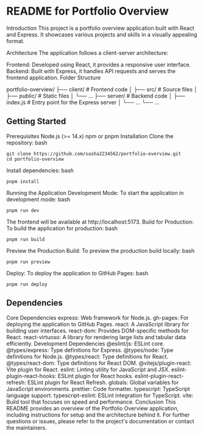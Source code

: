 # README for Portfolio Overview

Introduction
This project is a portfolio overview application built with React and Express. It showcases various projects and skills
in a visually appealing format.

Architecture
The application follows a client-server architecture:

Frontend: Developed using React, it provides a responsive user interface.
Backend: Built with Express, it handles API requests and serves the frontend application.
Folder Structure

portfolio-overview/
├── client/ # Frontend code
│ ├── src/ # Source files
│ ├── public/ # Static files
│ └── ...
├── server/ # Backend code
│ ├── index.js # Entry point for the Express server
│ └── ...
└── ...

## Getting Started

Prerequisites
Node.js (>= 14.x)
npm or pnpm
Installation
Clone the repository:
bash

```
git clone https://github.com/sasha2234562/portfolio-overview.git
cd portfolio-overview
```

Install dependencies:
bash

```
pnpm install
```

Running the Application
Development Mode: To start the application in development mode:
bash

```
pnpm run dev
```

The frontend will be available at http://localhost:5173.
Build for Production: To build the application for production:
bash

```
pnpm run build
```

Preview the Production Build: To preview the production build locally:
bash

```
pnpm run preview
```

Deploy: To deploy the application to GitHub Pages:
bash

```
pnpm run deploy
```

## Dependencies
Core Dependencies
express: Web framework for Node.js.
gh-pages: For deploying the application to GitHub Pages.
react: A JavaScript library for building user interfaces.
react-dom: Provides DOM-specific methods for React.
react-virtuoso: A library for rendering large lists and tabular data efficiently.
Development Dependencies
@eslint/js: ESLint core.
@types/express: Type definitions for Express.
@types/node: Type definitions for Node.js.
@types/react: Type definitions for React.
@types/react-dom: Type definitions for React DOM.
@vitejs/plugin-react: Vite plugin for React.
eslint: Linting utility for JavaScript and JSX.
eslint-plugin-react-hooks: ESLint plugin for React hooks.
eslint-plugin-react-refresh: ESLint plugin for React Refresh.
globals: Global variables for JavaScript environments.
prettier: Code formatter.
typescript: TypeScript language support.
typescript-eslint: ESLint integration for TypeScript.
vite: Build tool that focuses on speed and performance.
Conclusion
This README provides an overview of the Portfolio Overview application, including instructions for setup and the
architecture behind it. For further questions or issues, please refer to the project's documentation or contact the
maintainers.
